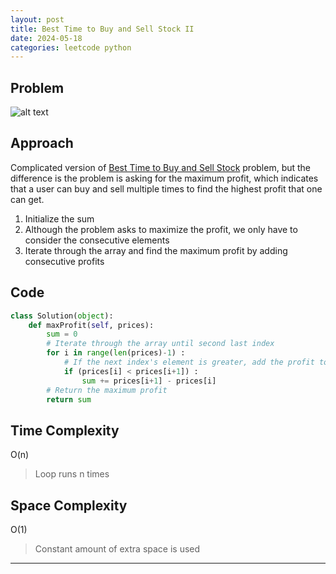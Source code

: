 ```yaml
---
layout: post
title: Best Time to Buy and Sell Stock II
date: 2024-05-18
categories: leetcode python
---
```

## Problem
![alt text](/blog/public/img/BuyStock2.png)

## Approach
Complicated version of <a href="https://dyuk01.github.io/blog/leetcode/string/array/python/easy/2024/05/17/BuyStock.html">Best Time to Buy and Sell Stock</a> problem, but the difference is the problem is asking for the maximum profit, which indicates that a user can buy and sell multiple times to find the highest profit that one can get.  

1. Initialize the sum
2. Although the problem asks to maximize the profit, we only have to consider the consecutive elements
3. Iterate through the array and find the maximum profit by adding consecutive profits

## Code
```python
class Solution(object):
    def maxProfit(self, prices):
        sum = 0
        # Iterate through the array until second last index
        for i in range(len(prices)-1) :
            # If the next index's element is greater, add the profit to the sum
            if (prices[i] < prices[i+1]) :
                sum += prices[i+1] - prices[i]
        # Return the maximum profit
        return sum 
```
## Time Complexity
O(n)
> Loop runs n times

## Space Complexity
O(1)
> Constant amount of extra space is used  

---